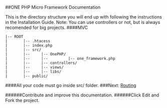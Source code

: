 ##ONE PHP Micro Framework Documentation

This is the directory structure you will end up with following the instructions in the Installation Guide.
Note: You can use controllers or not, but is always recomended for big projects.
####MVC

    |-- ROOT
    |       |-- .htacess
    |       |-- index.php
    |       |-- src/
    |       |--     |-- OnePHP/
    |       |--     |--         |-- one_framework.php
    |       |--     |-- controllers/    
    |       |--     |-- views/
    |       |--     |-- libs/
    |       |-- public/

####All your code must go inside src/ folder.
###Next: [Routing ](routing.md "Start with routings")

######Contribute and improve this documentation.
######Click Edit and Fork the project.

